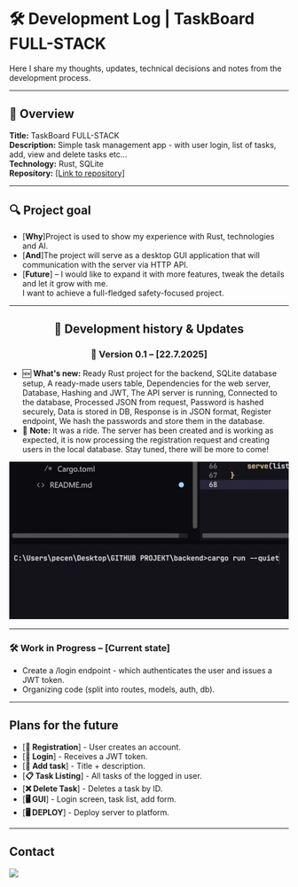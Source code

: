 # 🛠️ Development Log | TaskBoard FULL-STACK

Here I share my thoughts, updates, technical decisions and notes from the development process.

---

## 📌 Overview
**Title:** TaskBoard FULL-STACK<br>
**Description:** Simple task management app - with user login, list of tasks, add, view and delete tasks etc...<br>
**Technology:** Rust, SQLite<br>
**Repository:** [\[Link to repository\]](https://github.com/JustMipe/TaskBoard-full-stack-)

---

## 🔍 Project goal
- [**Why**]Project is used to show my experience with Rust, technologies and AI.
- [**And**]The project will serve as a desktop GUI application that will communication with the server via HTTP API.
- [**Future**] – I would like to expand it with more features, tweak the details and let it grow with me.<br>I want to achieve a full-fledged safety-focused project.

---

<div align="center">

## 📅 Development history & Updates
### 🚀 Version 0.1 – [22.7.2025]
</div>

- 🆕 **What's new:** Ready Rust project for the backend, SQLite database setup, A ready-made users table, Dependencies for the web server, Database, Hashing and JWT, The API server is running, Connected to the database, Processed JSON from request, Password is hashed securely, Data is stored in DB,  Response is in JSON format, Register endpoint, We hash the passwords and store them in the database.<br>
- 📝 **Note:** It was a ride. The server has been created and is working as expected, it is now processing the registration request and creating users in the local database. Stay tuned, there will be more to come!

<div align="center">

![Demo](https://github.com/JustMipe/TaskBoard-full-stack-/blob/main/backend/assets/001.gif)
</div>

---

### 🛠️ Work in Progress – [Current state]
- Create a /login endpoint - which authenticates the user and issues a JWT token.
- Organizing code (split into routes, models, auth, db).

---

## Plans for the future
- [**🔑 Registration**] - User creates an account.
- [**🔐 Login**] - Receives a JWT token.
- [**📝 Add task**] - Title + description.
- [**📋 Task Listing**] - All tasks of the logged in user.
- [**❌ Delete Task**] - Deletes a task by ID.
- [**🖥️ GUI**] - Login screen, task list, add form.
- [**🖥️ DEPLOY**] - Deploy server to platform.

---

## Contact
<a href="https://discord.com/users/2023mipe" target="_blank">
  <img src="https://img.shields.io/badge/-Discord-5865F2?style=for-the-badge&logo=discord&logoColor=white">
</a>
